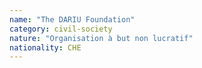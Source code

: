 ```yaml
---
name: "The DARIU Foundation"
category: civil-society
nature: "Organisation à but non lucratif"
nationality: CHE
---
```

